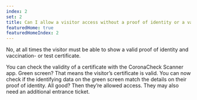 ```yaml
---
index: 2
set: 2
title: Can I allow a visitor access without a proof of identity or a valid declaration?
featuredHome: true
featuredHomeIndex: 2
---
```

No, at all times the visitor must be able to show a valid proof of identity and vaccination- or test certificate.

You can check the validity of a certificate with the CoronaCheck Scanner app. Green screen? That means the visitor’s certificate is valid. You can now check if the identifying data on the green screen match the details on their proof of identity. All good? Then they’re allowed access. They may also need an additional entrance ticket. 
